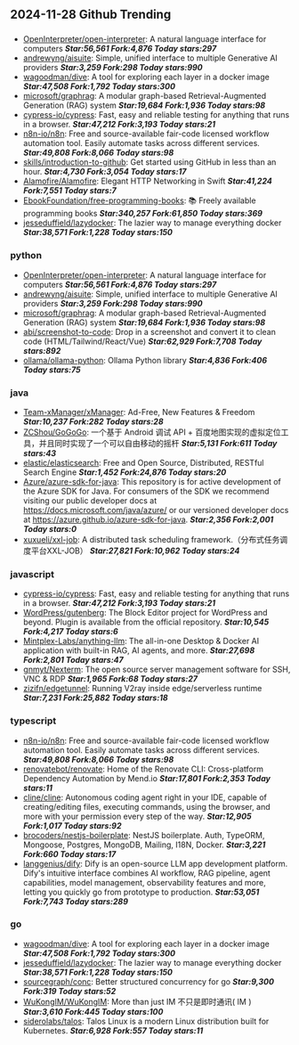 ## 2024-11-28 Github Trending

### 
* [OpenInterpreter/open-interpreter](https://github.com/OpenInterpreter/open-interpreter): A natural language interface for computers ***Star:56,561 Fork:4,876 Today stars:297***
* [andrewyng/aisuite](https://github.com/andrewyng/aisuite): Simple, unified interface to multiple Generative AI providers ***Star:3,259 Fork:298 Today stars:990***
* [wagoodman/dive](https://github.com/wagoodman/dive): A tool for exploring each layer in a docker image ***Star:47,508 Fork:1,792 Today stars:300***
* [microsoft/graphrag](https://github.com/microsoft/graphrag): A modular graph-based Retrieval-Augmented Generation (RAG) system ***Star:19,684 Fork:1,936 Today stars:98***
* [cypress-io/cypress](https://github.com/cypress-io/cypress): Fast, easy and reliable testing for anything that runs in a browser. ***Star:47,212 Fork:3,193 Today stars:21***
* [n8n-io/n8n](https://github.com/n8n-io/n8n): Free and source-available fair-code licensed workflow automation tool. Easily automate tasks across different services. ***Star:49,808 Fork:8,066 Today stars:98***
* [skills/introduction-to-github](https://github.com/skills/introduction-to-github): Get started using GitHub in less than an hour. ***Star:4,730 Fork:3,054 Today stars:17***
* [Alamofire/Alamofire](https://github.com/Alamofire/Alamofire): Elegant HTTP Networking in Swift ***Star:41,224 Fork:7,551 Today stars:7***
* [EbookFoundation/free-programming-books](https://github.com/EbookFoundation/free-programming-books): 📚 Freely available programming books ***Star:340,257 Fork:61,850 Today stars:369***
* [jesseduffield/lazydocker](https://github.com/jesseduffield/lazydocker): The lazier way to manage everything docker ***Star:38,571 Fork:1,228 Today stars:150***

### python
* [OpenInterpreter/open-interpreter](https://github.com/OpenInterpreter/open-interpreter): A natural language interface for computers ***Star:56,561 Fork:4,876 Today stars:297***
* [andrewyng/aisuite](https://github.com/andrewyng/aisuite): Simple, unified interface to multiple Generative AI providers ***Star:3,259 Fork:298 Today stars:990***
* [microsoft/graphrag](https://github.com/microsoft/graphrag): A modular graph-based Retrieval-Augmented Generation (RAG) system ***Star:19,684 Fork:1,936 Today stars:98***
* [abi/screenshot-to-code](https://github.com/abi/screenshot-to-code): Drop in a screenshot and convert it to clean code (HTML/Tailwind/React/Vue) ***Star:62,929 Fork:7,708 Today stars:892***
* [ollama/ollama-python](https://github.com/ollama/ollama-python): Ollama Python library ***Star:4,836 Fork:406 Today stars:75***

### java
* [Team-xManager/xManager](https://github.com/Team-xManager/xManager): Ad-Free, New Features & Freedom ***Star:10,237 Fork:282 Today stars:28***
* [ZCShou/GoGoGo](https://github.com/ZCShou/GoGoGo): 一个基于 Android 调试 API + 百度地图实现的虚拟定位工具，并且同时实现了一个可以自由移动的摇杆 ***Star:5,131 Fork:611 Today stars:43***
* [elastic/elasticsearch](https://github.com/elastic/elasticsearch): Free and Open Source, Distributed, RESTful Search Engine ***Star:1,452 Fork:24,876 Today stars:20***
* [Azure/azure-sdk-for-java](https://github.com/Azure/azure-sdk-for-java): This repository is for active development of the Azure SDK for Java. For consumers of the SDK we recommend visiting our public developer docs at https://docs.microsoft.com/java/azure/ or our versioned developer docs at https://azure.github.io/azure-sdk-for-java. ***Star:2,356 Fork:2,001 Today stars:0***
* [xuxueli/xxl-job](https://github.com/xuxueli/xxl-job): A distributed task scheduling framework.（分布式任务调度平台XXL-JOB） ***Star:27,821 Fork:10,962 Today stars:24***

### javascript
* [cypress-io/cypress](https://github.com/cypress-io/cypress): Fast, easy and reliable testing for anything that runs in a browser. ***Star:47,212 Fork:3,193 Today stars:21***
* [WordPress/gutenberg](https://github.com/WordPress/gutenberg): The Block Editor project for WordPress and beyond. Plugin is available from the official repository. ***Star:10,545 Fork:4,217 Today stars:6***
* [Mintplex-Labs/anything-llm](https://github.com/Mintplex-Labs/anything-llm): The all-in-one Desktop & Docker AI application with built-in RAG, AI agents, and more. ***Star:27,698 Fork:2,801 Today stars:47***
* [gnmyt/Nexterm](https://github.com/gnmyt/Nexterm): The open source server management software for SSH, VNC & RDP ***Star:1,965 Fork:68 Today stars:27***
* [zizifn/edgetunnel](https://github.com/zizifn/edgetunnel): Running V2ray inside edge/serverless runtime ***Star:7,231 Fork:25,882 Today stars:18***

### typescript
* [n8n-io/n8n](https://github.com/n8n-io/n8n): Free and source-available fair-code licensed workflow automation tool. Easily automate tasks across different services. ***Star:49,808 Fork:8,066 Today stars:98***
* [renovatebot/renovate](https://github.com/renovatebot/renovate): Home of the Renovate CLI: Cross-platform Dependency Automation by Mend.io ***Star:17,801 Fork:2,353 Today stars:11***
* [cline/cline](https://github.com/cline/cline): Autonomous coding agent right in your IDE, capable of creating/editing files, executing commands, using the browser, and more with your permission every step of the way. ***Star:12,905 Fork:1,017 Today stars:92***
* [brocoders/nestjs-boilerplate](https://github.com/brocoders/nestjs-boilerplate): NestJS boilerplate. Auth, TypeORM, Mongoose, Postgres, MongoDB, Mailing, I18N, Docker. ***Star:3,221 Fork:660 Today stars:17***
* [langgenius/dify](https://github.com/langgenius/dify): Dify is an open-source LLM app development platform. Dify's intuitive interface combines AI workflow, RAG pipeline, agent capabilities, model management, observability features and more, letting you quickly go from prototype to production. ***Star:53,051 Fork:7,743 Today stars:289***

### go
* [wagoodman/dive](https://github.com/wagoodman/dive): A tool for exploring each layer in a docker image ***Star:47,508 Fork:1,792 Today stars:300***
* [jesseduffield/lazydocker](https://github.com/jesseduffield/lazydocker): The lazier way to manage everything docker ***Star:38,571 Fork:1,228 Today stars:150***
* [sourcegraph/conc](https://github.com/sourcegraph/conc): Better structured concurrency for go ***Star:9,300 Fork:319 Today stars:52***
* [WuKongIM/WuKongIM](https://github.com/WuKongIM/WuKongIM): More than just IM 不只是即时通讯( IM ) ***Star:3,610 Fork:445 Today stars:100***
* [siderolabs/talos](https://github.com/siderolabs/talos): Talos Linux is a modern Linux distribution built for Kubernetes. ***Star:6,928 Fork:557 Today stars:11***
